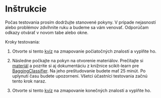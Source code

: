 # Inštrukcie

Počas testovania prosím dodržujte stanovené pokyny. V prípade nejasností alebo problémov zdvihnite ruku a budeme sa vám venovať. Odporúčam odkazy otvárať v novom tabe alebo okne.

Kroky testovania:

1. Otvorte si tento [kvíz](https://docs.google.com/forms/d/e/1FAIpQLSf9HcyKB0OtuJsTS4lGc5hBgFSkrQZsbq85DgVV9zDFf7g7Ww/viewform?usp=sf_link) na zmapovanie počiatočných znalostí a vyplňte ho.

2. Následne počkajte na pokyn na otvorenie materiálov. Prečítajte si [materiál](/Bagging.pdf) a pozrite si aj dokumentáciu z knižnice scikit-learn pre [BaggingClassifier](http://scikit-learn.org/stable/modules/generated/sklearn.ensemble.BaggingClassifier.html). Na jeho preštudovanie budete mať 25 minút. Po uplynutí času budete upozornení. Všetci účastníci testovania začnú tento krok naraz.

3. Otvorte si tento [kvíz](https://docs.google.com/forms/d/e/1FAIpQLSf9FDesqdf-6hQ_Mt8-kpNb9OF6ihCuOosHLEnn3BkGD9zeSA/viewform?usp=sf_link) na zmapovanie konečných znalostí a vyplňte ho.